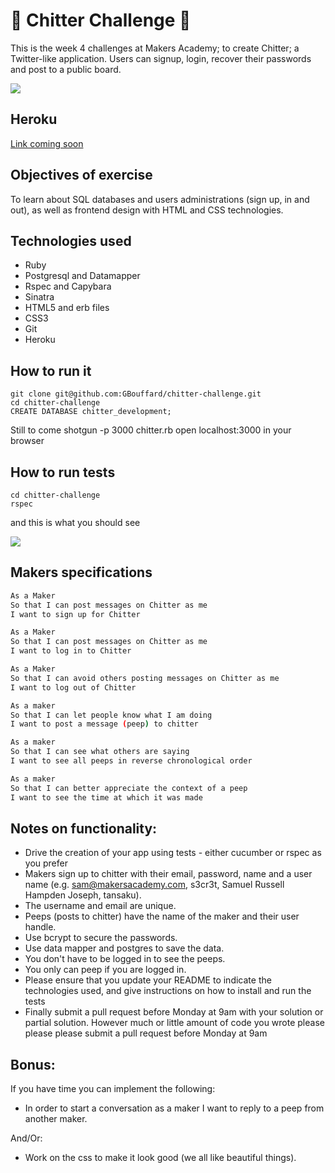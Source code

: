 :baby_chick: Chitter Challenge :baby_chick:
=================
This is the week 4 challenges at Makers Academy; to create Chitter; a Twitter-like application. Users can signup, login, recover their passwords and post to a public board.

![](public/screenshot_to_come)

Heroku
----
[Link coming soon]()

Objectives of exercise
----
To learn about SQL databases and users administrations (sign up, in and out), as well as frontend design with HTML and CSS technologies.

Technologies used
----
- Ruby
- Postgresql and Datamapper
- Rspec and Capybara
- Sinatra
- HTML5 and erb files
- CSS3
- Git
- Heroku

How to run it
----
```
git clone git@github.com:GBouffard/chitter-challenge.git
cd chitter-challenge
CREATE DATABASE chitter_development;
```
Still to come
shotgun -p 3000 chitter.rb
open localhost:3000 in your browser

How to run tests
----
```
cd chitter-challenge
rspec
```

and this is what you should see

![](public/rps_screenshot.png)

Makers specifications
----

```sh
As a Maker
So that I can post messages on Chitter as me
I want to sign up for Chitter

As a Maker
So that I can post messages on Chitter as me
I want to log in to Chitter

As a Maker
So that I can avoid others posting messages on Chitter as me
I want to log out of Chitter

As a maker
So that I can let people know what I am doing  
I want to post a message (peep) to chitter

As a maker
So that I can see what others are saying  
I want to see all peeps in reverse chronological order

As a maker
So that I can better appreciate the context of a peep
I want to see the time at which it was made
```

Notes on functionality:
------

* Drive the creation of your app using tests - either cucumber or rspec as you prefer
* Makers sign up to chitter with their email, password, name and a user name (e.g. sam@makersacademy.com, s3cr3t, Samuel Russell Hampden Joseph, tansaku).
* The username and email are unique.
* Peeps (posts to chitter) have the name of the maker and their user handle.
* Use bcrypt to secure the passwords.
* Use data mapper and postgres to save the data.
* You don't have to be logged in to see the peeps.
* You only can peep if you are logged in.
* Please ensure that you update your README to indicate the technologies used, and give instructions on how to install and run the tests
* Finally submit a pull request before Monday at 9am with your solution or partial solution.  However much or little amount of code you wrote please please please submit a pull request before Monday at 9am

Bonus:
-----

If you have time you can implement the following:

* In order to start a conversation as a maker I want to reply to a peep from another maker.

And/Or:

* Work on the css to make it look good (we all like beautiful things).